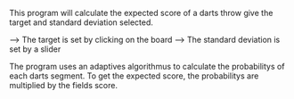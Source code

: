 This program will calculate the expected score of a darts throw give the target and standard deviation selected.

 --> The target is set by clicking on the board
 --> The standard deviation is set by a slider 

The program uses an adaptives algorithmus to calculate the probabilitys of each darts segment. 
To get the expected score, the probabilitys are multiplied by the fields score. 
